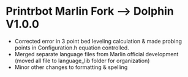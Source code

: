 # Printrbot Marlin Fork --> Dolphin V1.0.0

- Corrected error in 3 point bed leveling calculation & made probing points in Configuration.h equation controlled.
- Merged separate language files from Marlin official development (moved all file to language_lib folder for organization)
- Minor other changes to formatting & spelling
